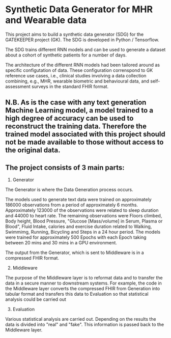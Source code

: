# Synthetic Data Generator for MHR and Wearable data

This project aims to build a synthetic data generator (SDG) for the GATEKEEPER project (GK). 
The SDG is developed in Python / Tensorflow.

The SDG trains different RNN models and can be used to generate a dataset about a cohort of synthetic patients for a number of days.

The architecture of the different RNN models had been tailored around as specific configutation of data. 
These configuration correnspond to GK reference use cases, i.e., clinical studies involving a data collection combining, e.g., MHR, wearable biometric and behavioural data, and self-assessment surveys in the standard FHIR format.

## N.B. As is the case with any text generation Machine Learning model, a model trained to a high degree of accuracy can be used to reconstruct the training data. Therefore the trained model associated with this project should not be made available to those without access to the original data.

## The project consists of 3 main parts:

1. Generator

The Generator is where the Data Generation process occurs. 

The models used to generate text data were trained on approximately 186000 observations from a period of approximately 6 months. Approximately 123000 of the observations were related to sleep duration and 44000 to heart rate. The remaining observations were Floors climbed, Body height, Blood Pressure, "Glucose [Mass/volume] in Serum, Plasma or Blood", Fluid Intake, calories and exercise duration related to Walking, Swimmimg, Running, Bicycling and Steps in a 24 hour period. The models were trained for approximately 500 Epochs with each Epoch taking between 20 mins and 30 mins in a GPU environment.

The output from the Generator, which is sent to Middleware is in a compressed FHIR format.

2. Middleware

The purpose of the Middleware layer is to reformat data and to transfer the data in a secure manner to downstream systems. For example, the code in the Middleware layer converts the compressed FHIR from Generation into tabular format and transfers this data to Evaluation so that statistical analysis could be carried out 

3. Evaluation

Various statistical analysis are carried out. Depending on the results the data is divided into "real" and "fake". This information is passed back to the Middleware layer.
